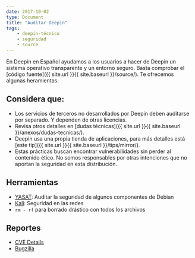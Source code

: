 ```yaml
---
date: 2017-10-02
type: Document
title: "Auditar Deepin"
tags:
    - deepin-técnico
    - seguridad
    - source
---
```


En Deepin en Español ayudamos a los usuarios a hacer de Deepin un sistema operativo transparente y un entorno seguro. Basta comprobar el [código fuente]({{ site.url }}{{ site.baseurl }}/source/). Te ofrecemos algunas heramientas.

## Considera que:
* Los servicios de terceros no desarrollados por Deepin deben auditarse por separado. Y dependen de otras licencias.
* Revisa otros detalles en [dudas técnicas]({{ site.url }}{{ site.baseurl }}/anexos/dudas-tecnicas/).
* Deepin usa una propia tienda de aplicaciones, para más detalles está [este tip]({{ site.url }}{{ site.baseurl }}/tips/mirror/).
* Estas prácticas buscan encontrar vulnerabilidades sin perder al contenido ético. No somos responsables por otras intenciones que no aportan la seguridad en esta distribución.

## Herramientas
* [YASAT](https://github.com/montjoie/yasat): Auditar la seguridad de algunos componentes de Debian
* [Kali](https://www.kali.org/): Seguridad en las redes
* `rm - rf` para borrado drástico con todos los archivos

## Reportes
* [CVE Details](http://www.cvedetails.com/vulnerability-list/vendor_id-16338/Deepin.html)
* [Bugzilla](https://bugzilla.deepin.io/)
